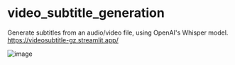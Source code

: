 # video_subtitle_generation
Generate subtitles from an audio/video file, using OpenAI's Whisper model.
https://videosubtitle-gz.streamlit.app/

![image](https://github.com/user-attachments/assets/4e8d695f-347d-4f36-a6ac-27e1f9987187)
